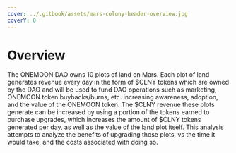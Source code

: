 ```yaml
---
cover: ../.gitbook/assets/mars-colony-header-overview.jpg
coverY: 0
---
```


# Overview

The ONEMOON DAO owns 10 plots of land on Mars. Each plot of land generates revenue every day in the form of $CLNY tokens which are owned by the DAO and will be used to fund DAO operations such as marketing, ONEMOON token buybacks/burns, etc. increasing awareness, adoption, and the value of the ONEMOON token. The $CLNY revenue these plots generate can be increased by using a portion of the tokens earned to purchase upgrades, which increases the amount of $CLNY tokens generated per day, as well as the value of the land plot itself. This analysis attempts to analyze the benefits of upgrading those plots, vs the time it would take, and the costs associated with doing so.

###
